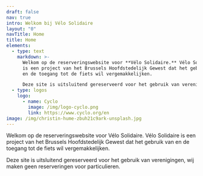 ```yaml
---
draft: false
nav: true
intro: Welkom bij Vélo Solidaire
layout: "0"
navTitle: Home
title: Home
elements:
  - type: text
    markdown: >-
      Welkom op de reserveringswebsite voor **Vélo Solidaire.** Vélo Solidaire
      is een project van het Brussels Hoofdstedelijk Gewest dat het gebruik van
      en de toegang tot de fiets wil vergemakkelijken.

      Deze site is uitsluitend gereserveerd voor het gebruik van verenigingen, wij maken geen reserveringen voor particulieren.
  - type: logos
    logo:
      - name: Cyclo
        image: /img/logo-cyclo.png
        link: https://www.cyclo.org/en
image: /img/christin-hume-zbuh21c9ark-unsplash.jpg
---
```

Welkom op de reserveringswebsite voor Vélo Solidaire. Vélo Solidaire is een project van het Brussels Hoofdstedelijk Gewest dat het gebruik van en de toegang tot de fiets wil vergemakkelijken.

Deze site is uitsluitend gereserveerd voor het gebruik van verenigingen, wij maken geen reserveringen voor particulieren.